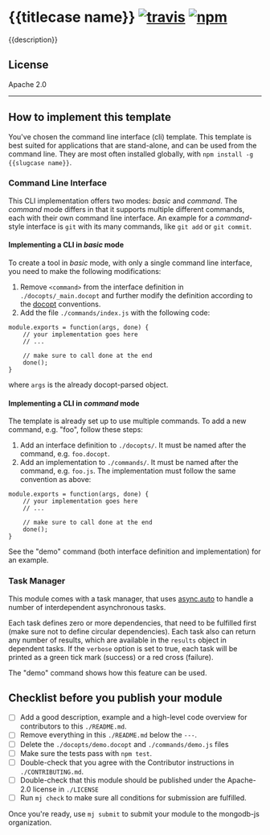 # {{titlecase name}} [![travis][travis_img]][travis_url] [![npm][npm_img]][npm_url]

{{description}}

## License

Apache 2.0


[travis_img]: https://img.shields.io/travis/mongodb-js/{{name}}.svg
[travis_url]: https://travis-ci.org/mongodb-js/{{name}}
[npm_img]: https://img.shields.io/npm/v/{{name}}.svg
[npm_url]: https://npmjs.org/package/{{name}}

----

## How to implement this template

You've chosen the command line interface (cli) template. This template is best suited for applications that are stand-alone, and can be used from the command line. They are most often installed globally, with `npm install -g {{slugcase name}}`.

### Command Line Interface

This CLI implementation offers two modes: _basic_ and _command_. The _command_ mode differs in that it supports multiple different commands, each with their own command line interface. An example for a _command_-style interface is `git` with its many commands, like `git add` or `git commit`.

#### Implementing a CLI in _basic_ mode

To create a tool in _basic_ mode, with only a single command line interface, you need to make the following modifications:

1. Remove `<command>` from the interface definition in `./docopts/_main.docopt` and further modify the definition according to the [docopt](http://docopt.org/) conventions.
2. Add the file `./commands/index.js` with the following code:
```
module.exports = function(args, done) {
    // your implementation goes here
    // ...

    // make sure to call done at the end
    done();
}
```
where `args` is the already docopt-parsed object.

#### Implementing a CLI in _command_ mode

The template is already set up to use multiple commands. To add a new command, e.g. "foo", follow these steps:

1. Add an interface definition to `./docopts/`. It must be named after the command, e.g. `foo.docopt`.
2. Add an implementation to `./commands/`. It must be named after the command, e.g. `foo.js`. The implementation must follow the same convention as above:
```
module.exports = function(args, done) {
    // your implementation goes here
    // ...

    // make sure to call done at the end
    done();
}
```

See the "demo" command (both interface definition and implementation) for an example.

### Task Manager

This module comes with a task manager, that uses [async.auto](https://github.com/caolan/async#autotasks-callback) to handle a number of interdependent asynchronous tasks.

Each task defines zero or more dependencies, that need to be fulfilled first (make sure not to define circular dependencies). Each task also can return any number of results, which are available in the `results` object in dependent tasks. If the `verbose` option is set to true, each task will be printed as a green tick mark (success) or a red cross (failure).

The "demo" command shows how this feature can be used.


## Checklist before you publish your module

- [ ] Add a good description, example and a high-level code overview for contributors to this `./README.md`.
- [ ] Remove everything in this `./README.md` below the `---`.
- [ ] Delete the `./docopts/demo.docopt` and `./commands/demo.js` files
- [ ] Make sure the tests pass with `npm test`.
- [ ] Double-check that you agree with the Contributor instructions in `./CONTRIBUTING.md`.
- [ ] Double-check that this module should be published under the Apache-2.0 license in `./LICENSE`
- [ ] Run `mj check` to make sure all conditions for submission are fulfilled.

Once you're ready, use `mj submit` to submit your module to the mongodb-js organization.
